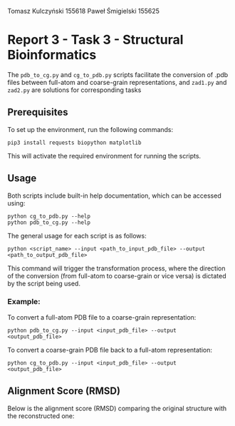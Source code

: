 Tomasz Kulczyński 155618
Paweł Śmigielski 155625

# Report 3 - Task 3 - Structural Bioinformatics

The `pdb_to_cg.py` and `cg_to_pdb.py` scripts facilitate the conversion of .pdb files between full-atom and coarse-grain representations, and `zad1.py` and `zad2.py` are solutions for corresponding tasks
## Prerequisites

To set up the environment, run the following commands:

```
pip3 install requests biopython matplotlib
```

This will activate the required environment for running the scripts.

## Usage

Both scripts include built-in help documentation, which can be accessed using:

```
python cg_to_pdb.py --help
python pdb_to_cg.py --help
```

The general usage for each script is as follows:

```
python <script_name> --input <path_to_input_pdb_file> --output <path_to_output_pdb_file>
```

This command will trigger the transformation process, where the direction of the conversion (from full-atom to coarse-grain or vice versa) is dictated by the script being used.

### Example:

To convert a full-atom PDB file to a coarse-grain representation:

```
python pdb_to_cg.py --input <input_pdb_file> --output <output_pdb_file>
````

To convert a coarse-grain PDB file back to a full-atom representation:

```
python cg_to_pdb.py --input <input_pdb_file> --output <output_pdb_file>
```
## Alignment Score (RMSD)

Below is the alignment score (RMSD) comparing the original structure with the reconstructed one:

[](tmp.png)
